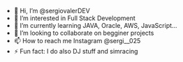 - 👋 Hi, I’m @sergiovalerDEV
- 👀 I’m interested in Full Stack Development
- 🌱 I’m currently learning JAVA, Oracle, AWS, JavaScript...
- 💞️ I’m looking to collaborate on begginer projects
- 📫 How to reach me Instagram @sergi__025
- ⚡ Fun fact: I do also DJ stuff and simracing

<!---
sergiovalerDEV/sergiovalerDEV is a ✨ special ✨ repository because its `README.md` (this file) appears on your GitHub profile.
You can click the Preview link to take a look at your changes.
--->
